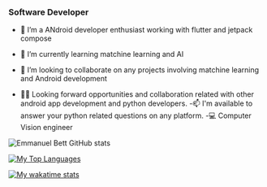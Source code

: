 ### Software Developer

- 🔭 I’m a ANdroid developer enthusiast working with flutter and jetpack compose
- 🌱 I’m currently learning matchine learning and AI
- 👯 I’m looking to collaborate on any projects involving matchine learning and Android development

- ✌🏾 Looking forward opportunities and collaboration related with other android app development and python developers.
-📫 I'm available to answer your python related questions on any platform.
-💻 Computer Vision engineer

![Emmanuel Bett GitHub stats](https://github-readme-stats.vercel.app/api?username=piexie3&show_icons=true&theme=transparent)

[![My Top Languages](https://github-readme-stats.vercel.app/api/top-langs/?username=piexie3&langs_count=8)](https://github.com/piexie3/github-readme-stats)

[![My wakatime stats](https://github-readme-stats.vercel.app/api/wakatime?username=Emmanuel_dev2)](https://github.com/piexie3/github-readme-stats)
<!--
**Piexie3/Piexie3** is a ✨ _special_ ✨ repository because its `README.md` (this file) appears on your GitHub profile.

Here are some ideas to get you started:

- 🔭 I’m currently working on ...
- 🌱 I’m currently learning flutter
- 👯 I’m looking to collaborate on ...
- 🤔 I’m looking for help with ...
- 💬 Ask me about ...
- 📫 How to reach me: ...
- 😄 Pronouns: ...
- ⚡ Fun fact: ...
-->
